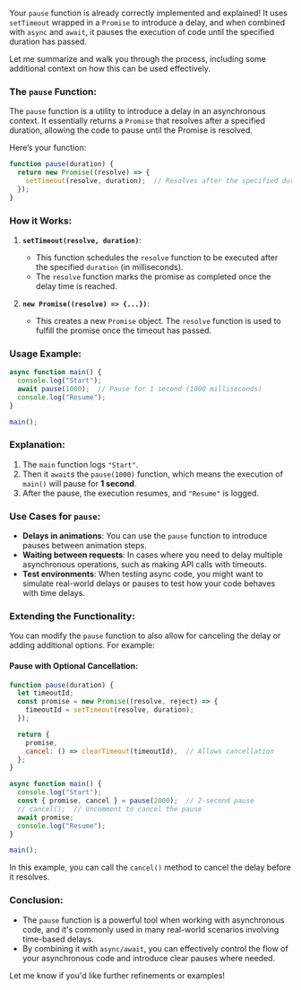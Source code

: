 Your `pause` function is already correctly implemented and explained! It uses `setTimeout` wrapped in a `Promise` to introduce a delay, and when combined with `async` and `await`, it pauses the execution of code until the specified duration has passed.

Let me summarize and walk you through the process, including some additional context on how this can be used effectively.

### **The `pause` Function:**

The `pause` function is a utility to introduce a delay in an asynchronous context. It essentially returns a `Promise` that resolves after a specified duration, allowing the code to pause until the Promise is resolved.

Here’s your function:

```javascript
function pause(duration) {
  return new Promise((resolve) => {
    setTimeout(resolve, duration);  // Resolves after the specified duration
  });
}
```

### **How it Works:**
1. **`setTimeout(resolve, duration)`**: 
   - This function schedules the `resolve` function to be executed after the specified `duration` (in milliseconds).
   - The `resolve` function marks the promise as completed once the delay time is reached.

2. **`new Promise((resolve) => {...})`**:
   - This creates a new `Promise` object. The `resolve` function is used to fulfill the promise once the timeout has passed.

### **Usage Example:**

```javascript
async function main() {
  console.log("Start");
  await pause(1000);  // Pause for 1 second (1000 milliseconds)
  console.log("Resume");
}

main();
```

### **Explanation:**
1. The `main` function logs `"Start"`.
2. Then it `await`s the `pause(1000)` function, which means the execution of `main()` will pause for **1 second**.
3. After the pause, the execution resumes, and `"Resume"` is logged.

### **Use Cases for `pause`:**
- **Delays in animations**: You can use the `pause` function to introduce pauses between animation steps.
- **Waiting between requests**: In cases where you need to delay multiple asynchronous operations, such as making API calls with timeouts.
- **Test environments**: When testing async code, you might want to simulate real-world delays or pauses to test how your code behaves with time delays.

### **Extending the Functionality:**

You can modify the `pause` function to also allow for canceling the delay or adding additional options. For example:

#### **Pause with Optional Cancellation:**

```javascript
function pause(duration) {
  let timeoutId;
  const promise = new Promise((resolve, reject) => {
    timeoutId = setTimeout(resolve, duration);
  });

  return {
    promise,
    cancel: () => clearTimeout(timeoutId),  // Allows cancellation
  };
}

async function main() {
  console.log("Start");
  const { promise, cancel } = pause(2000);  // 2-second pause
  // cancel();  // Uncomment to cancel the pause
  await promise;
  console.log("Resume");
}

main();
```

In this example, you can call the `cancel()` method to cancel the delay before it resolves.

### **Conclusion:**
- The `pause` function is a powerful tool when working with asynchronous code, and it's commonly used in many real-world scenarios involving time-based delays.
- By combining it with `async/await`, you can effectively control the flow of your asynchronous code and introduce clear pauses where needed.

Let me know if you'd like further refinements or examples!